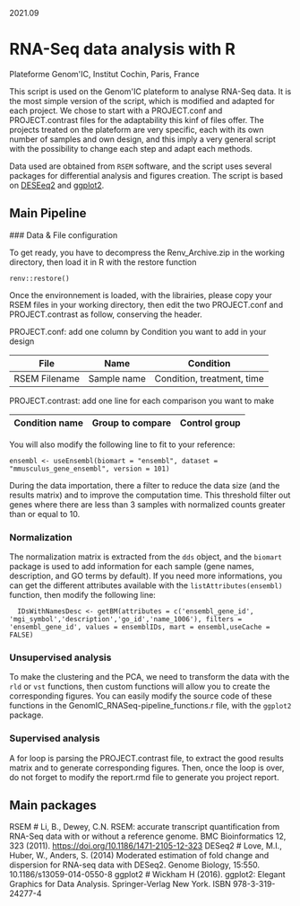 2021.09

# RNA-Seq data analysis with R
Plateforme Genom'IC, Institut Cochin, Paris, France

This script is used on the Genom'IC plateform to analyse RNA-Seq data. It is the most simple version of the script, which is modified and adapted for each project. We chose to start with a PROJECT.conf and PROJECT.contrast files for the adaptability this kinf of files offer. The projects treated on the plateform are very specific, each with its own number of samples and own design, and this imply a very general script with the possibility to change each step and adapt each methods.

Data used are obtained from `RSEM` software, and the script uses several packages for differential analysis and figures creation. The script is based on [DESEeq2](http://bioconductor.org/packages/release/bioc/html/DESeq2.html) and [ggplot2](https://rdrr.io/cran/ggplot2/). 

## Main Pipeline

### Data & File configuration

To get ready, you have to decompress the Renv_Archive.zip in the working directory, then load it in R with the restore function
```{r eval=FALSE}
renv::restore()
```
Once the environnement is loaded, with the librairies, please copy your RSEM files in your working directory, then edit the two PROJECT.conf and PROJECT.contrast as follow, conserving the header.

PROJECT.conf: add one column by Condition you want to add in your design

File | Name | Condition
------------- | ------------- | -------------
RSEM Filename  | Sample name  | Condition, treatment, time

PROJECT.contrast: add one line for each comparison you want to make

Condition name  | Group to compare  | Control group
------------- | ------------- | -------------

You will also modify the following line to fit to your reference:
```{r eval=FALSE}
ensembl <- useEnsembl(biomart = "ensembl", dataset = "mmusculus_gene_ensembl", version = 101)
```
During the data importation, there a filter to reduce the data size (and the results matrix) and to improve the computation time. This threshold filter out genes where there are less than 3 samples with normalized counts greater than or equal to 10.

### Normalization

The normalization matrix is extracted from the `dds` object, and the `biomart` package is used to add information for each sample (gene names, description, and GO terms by default). If you need more informations, you can get the different attributes available with the `listAttributes(ensembl)` function, then modify the following line: 

```
  IDsWithNamesDesc <- getBM(attributes = c('ensembl_gene_id', 'mgi_symbol','description','go_id','name_1006'), filters = 'ensembl_gene_id', values = ensemblIDs, mart = ensembl,useCache = FALSE)
```

### Unsupervised analysis

To make the clustering and the PCA, we need to transform the data with the `rld` or `vst` functions, then custom functions will allow you to create the corresponding figures. You can easily modify the source code of these functions in the GenomIC_RNASeq-pipeline_functions.r file, with the `ggplot2` package.

### Supervised analysis

A for loop is parsing the PROJECT.contrast file, to extract the good results matrix and to generate corresponding figures. Then, once the loop is over, do not forget to modify the report.rmd file to generate you project report.

## Main packages

RSEM    # Li, B., Dewey, C.N. RSEM: accurate transcript quantification from RNA-Seq data with or without a reference genome. BMC Bioinformatics 12, 323 (2011). https://doi.org/10.1186/1471-2105-12-323
DESeq2  # Love, M.I., Huber, W., Anders, S. (2014) Moderated estimation of fold change and dispersion for RNA-seq data with DESeq2. Genome Biology, 15:550. 10.1186/s13059-014-0550-8
ggplot2 # Wickham H (2016). ggplot2: Elegant Graphics for Data Analysis. Springer-Verlag New York. ISBN 978-3-319-24277-4


